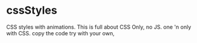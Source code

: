 # cssStyles
CSS styles with animations.
This is full about CSS Only, no JS. one 'n only with CSS.
copy the code try with your own, 
